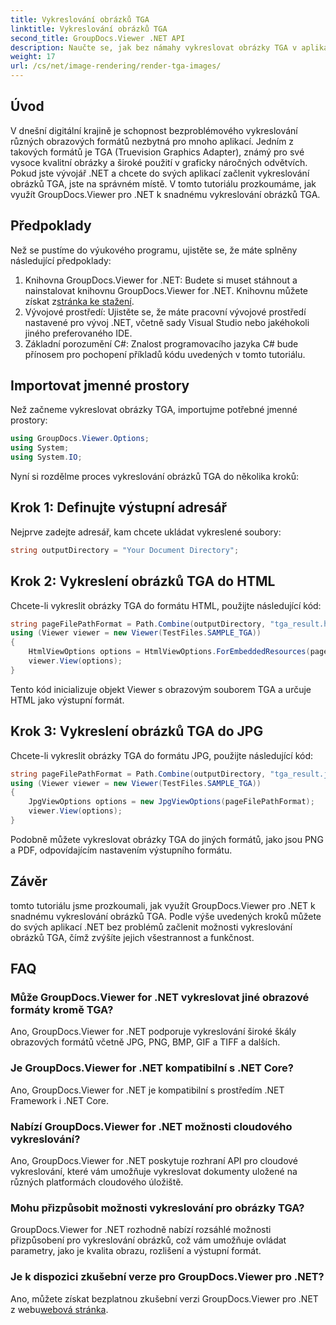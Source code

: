 ```yaml
---
title: Vykreslování obrázků TGA
linktitle: Vykreslování obrázků TGA
second_title: GroupDocs.Viewer .NET API
description: Naučte se, jak bez námahy vykreslovat obrázky TGA v aplikacích .NET pomocí GroupDocs.Viewer. Vylepšete své možnosti vykreslování obrázků.
weight: 17
url: /cs/net/image-rendering/render-tga-images/
---
```

## Úvod
V dnešní digitální krajině je schopnost bezproblémového vykreslování různých obrazových formátů nezbytná pro mnoho aplikací. Jedním z takových formátů je TGA (Truevision Graphics Adapter), známý pro své vysoce kvalitní obrázky a široké použití v graficky náročných odvětvích. Pokud jste vývojář .NET a chcete do svých aplikací začlenit vykreslování obrázků TGA, jste na správném místě. V tomto tutoriálu prozkoumáme, jak využít GroupDocs.Viewer pro .NET k snadnému vykreslování obrázků TGA.
## Předpoklady
Než se pustíme do výukového programu, ujistěte se, že máte splněny následující předpoklady:
1.  Knihovna GroupDocs.Viewer for .NET: Budete si muset stáhnout a nainstalovat knihovnu GroupDocs.Viewer for .NET. Knihovnu můžete získat z[stránka ke stažení](https://releases.groupdocs.com/viewer/net/).
2. Vývojové prostředí: Ujistěte se, že máte pracovní vývojové prostředí nastavené pro vývoj .NET, včetně sady Visual Studio nebo jakéhokoli jiného preferovaného IDE.
3. Základní porozumění C#: Znalost programovacího jazyka C# bude přínosem pro pochopení příkladů kódu uvedených v tomto tutoriálu.

## Importovat jmenné prostory
Než začneme vykreslovat obrázky TGA, importujme potřebné jmenné prostory:
```csharp
using GroupDocs.Viewer.Options;
using System;
using System.IO;
```
Nyní si rozdělme proces vykreslování obrázků TGA do několika kroků:
## Krok 1: Definujte výstupní adresář
Nejprve zadejte adresář, kam chcete ukládat vykreslené soubory:
```csharp
string outputDirectory = "Your Document Directory";
```
## Krok 2: Vykreslení obrázků TGA do HTML
Chcete-li vykreslit obrázky TGA do formátu HTML, použijte následující kód:
```csharp
string pageFilePathFormat = Path.Combine(outputDirectory, "tga_result.html");
using (Viewer viewer = new Viewer(TestFiles.SAMPLE_TGA))
{
    HtmlViewOptions options = HtmlViewOptions.ForEmbeddedResources(pageFilePathFormat);
    viewer.View(options);
}
```
Tento kód inicializuje objekt Viewer s obrazovým souborem TGA a určuje HTML jako výstupní formát.
## Krok 3: Vykreslení obrázků TGA do JPG
Chcete-li vykreslit obrázky TGA do formátu JPG, použijte následující kód:
```csharp
string pageFilePathFormat = Path.Combine(outputDirectory, "tga_result.jpg");
using (Viewer viewer = new Viewer(TestFiles.SAMPLE_TGA))
{
    JpgViewOptions options = new JpgViewOptions(pageFilePathFormat);
    viewer.View(options);
}
```
Podobně můžete vykreslovat obrázky TGA do jiných formátů, jako jsou PNG a PDF, odpovídajícím nastavením výstupního formátu.

## Závěr
tomto tutoriálu jsme prozkoumali, jak využít GroupDocs.Viewer pro .NET k snadnému vykreslování obrázků TGA. Podle výše uvedených kroků můžete do svých aplikací .NET bez problémů začlenit možnosti vykreslování obrázků TGA, čímž zvýšíte jejich všestrannost a funkčnost.
## FAQ
### Může GroupDocs.Viewer for .NET vykreslovat jiné obrazové formáty kromě TGA?
Ano, GroupDocs.Viewer for .NET podporuje vykreslování široké škály obrazových formátů včetně JPG, PNG, BMP, GIF a TIFF a dalších.
### Je GroupDocs.Viewer for .NET kompatibilní s .NET Core?
Ano, GroupDocs.Viewer for .NET je kompatibilní s prostředím .NET Framework i .NET Core.
### Nabízí GroupDocs.Viewer for .NET možnosti cloudového vykreslování?
Ano, GroupDocs.Viewer for .NET poskytuje rozhraní API pro cloudové vykreslování, které vám umožňuje vykreslovat dokumenty uložené na různých platformách cloudového úložiště.
### Mohu přizpůsobit možnosti vykreslování pro obrázky TGA?
GroupDocs.Viewer for .NET rozhodně nabízí rozsáhlé možnosti přizpůsobení pro vykreslování obrázků, což vám umožňuje ovládat parametry, jako je kvalita obrazu, rozlišení a výstupní formát.
### Je k dispozici zkušební verze pro GroupDocs.Viewer pro .NET?
 Ano, můžete získat bezplatnou zkušební verzi GroupDocs.Viewer pro .NET z webu[webová stránka](https://releases.groupdocs.com/).
